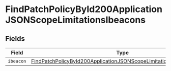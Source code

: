# FindPatchPolicyById200ApplicationJSONScopeLimitationsIbeacons


## Fields

| Field                                                                                                                                                                   | Type                                                                                                                                                                    | Required                                                                                                                                                                | Description                                                                                                                                                             |
| ----------------------------------------------------------------------------------------------------------------------------------------------------------------------- | ----------------------------------------------------------------------------------------------------------------------------------------------------------------------- | ----------------------------------------------------------------------------------------------------------------------------------------------------------------------- | ----------------------------------------------------------------------------------------------------------------------------------------------------------------------- |
| `ibeacon`                                                                                                                                                               | [FindPatchPolicyById200ApplicationJSONScopeLimitationsIbeaconsIbeacon](../../models/operations/findpatchpolicybyid200applicationjsonscopelimitationsibeaconsibeacon.md) | :heavy_minus_sign:                                                                                                                                                      | N/A                                                                                                                                                                     |